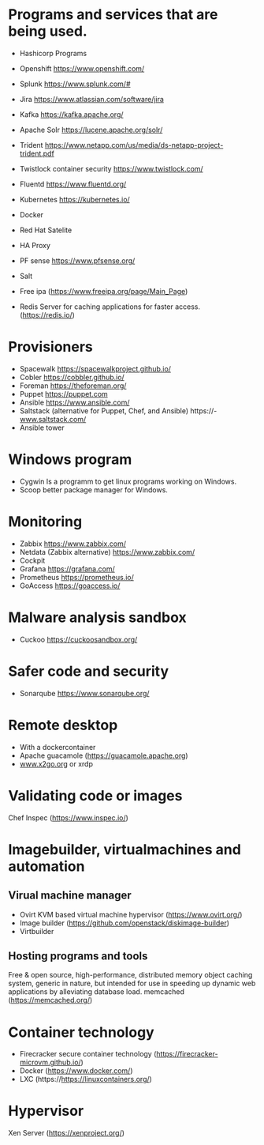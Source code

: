  # Programs and services that are being used.


- Hashicorp Programs


- Openshift https://www.openshift.com/
- Splunk https://www.splunk.com/#
- Jira https://www.atlassian.com/software/jira
- Kafka https://kafka.apache.org/
- Apache Solr https://lucene.apache.org/solr/
- Trident https://www.netapp.com/us/media/ds-netapp-project-trident.pdf
- Twistlock container security https://www.twistlock.com/
- Fluentd https://www.fluentd.org/
- Kubernetes https://kubernetes.io/
- Docker
- Red Hat Satelite
- HA Proxy
- PF sense https://www.pfsense.org/
- Salt
- Free ipa (https://www.freeipa.org/page/Main_Page)
- Redis Server for caching applications for faster access. (https://redis.io/)

# Provisioners
- Spacewalk https://spacewalkproject.github.io/
- Cobler https://cobbler.github.io/
- Foreman https://theforeman.org/
- Puppet https://puppet.com
- Ansible https://www.ansible.com/
- Saltstack (alternative for Puppet, Chef, and Ansible) https://- www.saltstack.com/
- Ansible tower
# Windows program 

- Cygwin Is a programm to get linux programs working on Windows.
- Scoop better package manager for Windows.

# Monitoring
- Zabbix  https://www.zabbix.com/
- Netdata (Zabbix alternative) https://www.zabbix.com/
- Cockpit
- Grafana https://grafana.com/
- Prometheus https://prometheus.io/
- GoAccess https://goaccess.io/

# Malware analysis sandbox
- Cuckoo https://cuckoosandbox.org/

# Safer code and security
- Sonarqube https://www.sonarqube.org/

# Remote desktop
- With a dockercontainer
- Apache guacamole (https://guacamole.apache.org)
-  www.x2go.org or xrdp 

# Validating code or images
Chef Inspec (https://www.inspec.io/)

# Imagebuilder, virtualmachines and automation
## Virual machine manager
- Ovirt KVM based virtual machine hypervisor (https://www.ovirt.org/)
- Image builder (https://github.com/openstack/diskimage-builder) 
- Virtbuilder

## Hosting programs and tools
Free & open source, high-performance, distributed memory object caching system, generic in nature, but intended for use in speeding up dynamic web applications by alleviating database load.
memcached (https://memcached.org/)


# Container technology
- Firecracker secure container technology (https://firecracker-microvm.github.io/)
- Docker (https://www.docker.com/)
- LXC (https://https://linuxcontainers.org/)

# Hypervisor
Xen Server (https://xenproject.org/)
